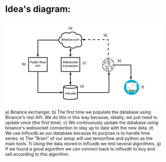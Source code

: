 # Idea's diagram:
![title](data/images/general_diagram.png)

 a) Binance exchanger.
 b) The first time we populate the database using Binance's rest API. We do this in this way because, ideally, we just need to update once (the first time).
 c) We continuously update the database using binance's websocket connection to stay up to date with the new data.
 d) We use Influxdb as our database because its purpose is to handle time series. 
 e) The "Brain" of our setup will use tensorflow and python as the main tools.
 f) Using the data stored in Influxdb we test several algorithms. 
 g) If we found a good algorithm we can connect back to influxdb to buy and sell according to this algorithm.    


